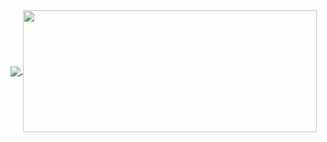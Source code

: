 
<a href="https://github.com/Jerry-Guo1020/github-readme-stats">
  <img align="center" src="https://github-readme-stats.vercel.app/api?username=Jerry-Guo1020&show_icons=true&theme=radical" />
</a>
<a href="https://github.com/Jerry-Guo1020/convoychat">
  <img align="center" width="470px" height="195px"src="https://github-readme-stats.vercel.app/api/top-langs/?username=Jerry-Guo1020&layout=compact" />
</a>

